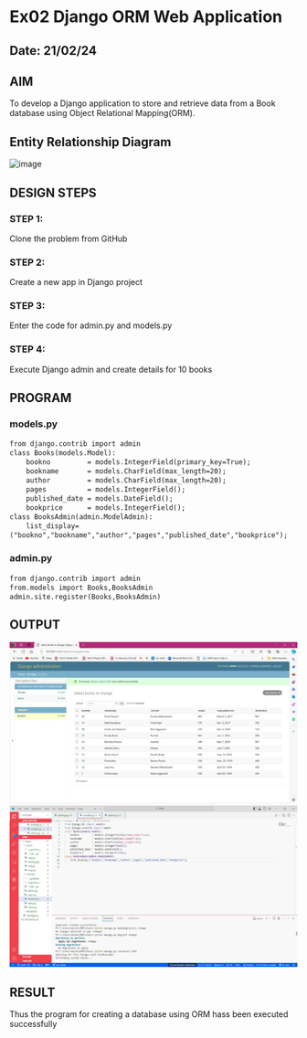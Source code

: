 # Ex02 Django ORM Web Application
## Date: 21/02/24

## AIM
To develop a Django application to store and retrieve data from a Book database using Object Relational Mapping(ORM).

## Entity Relationship Diagram

![image](https://github.com/charu-dharshinii/ORM/assets/130828943/67aeafb3-f494-4e42-999a-6568fa734f76)


## DESIGN STEPS

### STEP 1:
Clone the problem from GitHub

### STEP 2:
Create a new app in Django project

### STEP 3:
Enter the code for admin.py and models.py

### STEP 4:
Execute Django admin and create details for 10 books

## PROGRAM
### models.py
```from django.db import models
from django.contrib import admin
class Books(models.Model):
	bookno         = models.IntegerField(primary_key=True);
	bookname       = models.CharField(max_length=20);
	author         = models.CharField(max_length=20);
	pages          = models.IntegerField();
	published_date = models.DateField();
	bookprice      = models.IntegerField();
class BooksAdmin(admin.ModelAdmin):
	list_display=("bookno","bookname","author","pages","published_date","bookprice");

```
### admin.py
```
from django.contrib import admin
from.models import Books,BooksAdmin
admin.site.register(Books,BooksAdmin)
```
## OUTPUT
![alt text](op1-1.jpg)
![alt text](op2-1.jpg) 


## RESULT
Thus the program for creating a database using ORM hass been executed successfully

